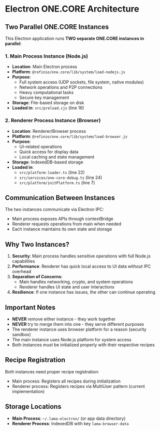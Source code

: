 # Electron ONE.CORE Architecture

## Two Parallel ONE.CORE Instances

This Electron application runs **TWO separate ONE.CORE instances in parallel**:

### 1. Main Process Instance (Node.js)
- **Location**: Main Electron process
- **Platform**: `@refinio/one.core/lib/system/load-nodejs.js`
- **Purpose**: 
  - Full system access (UDP sockets, file system, native modules)
  - Network operations and P2P connections
  - Heavy computational tasks
  - Secure key management
- **Storage**: File-based storage on disk
- **Loaded in**: `src/preload.cjs` (line 16)

### 2. Renderer Process Instance (Browser)
- **Location**: Renderer/Browser process
- **Platform**: `@refinio/one.core/lib/system/load-browser.js`
- **Purpose**:
  - UI-related operations
  - Quick access for display data
  - Local caching and state management
- **Storage**: IndexedDB-based storage
- **Loaded in**: 
  - `src/platform-loader.ts` (line 22)
  - `src/services/one-core-debug.ts` (line 24)
  - `src/platform/initPlatform.ts` (line 7)

## Communication Between Instances

The two instances communicate via Electron IPC:
- Main process exposes APIs through contextBridge
- Renderer requests operations from main when needed
- Each instance maintains its own state and storage

## Why Two Instances?

1. **Security**: Main process handles sensitive operations with full Node.js capabilities
2. **Performance**: Renderer has quick local access to UI data without IPC overhead
3. **Separation of Concerns**: 
   - Main handles networking, crypto, and system operations
   - Renderer handles UI state and user interactions
4. **Resilience**: If one instance has issues, the other can continue operating

## Important Notes

- **NEVER** remove either instance - they work together
- **NEVER** try to merge them into one - they serve different purposes
- The renderer instance uses browser platform for a reason (security sandbox)
- The main instance uses Node.js platform for system access
- Both instances must be initialized properly with their respective recipes

## Recipe Registration

Both instances need proper recipe registration:
- Main process: Registers all recipes during initialization
- Renderer process: Registers recipes via MultiUser pattern (current implementation)

## Storage Locations

- **Main Process**: `~/.lama-electron/` (or app data directory)
- **Renderer Process**: IndexedDB with key `lama-browser-data`